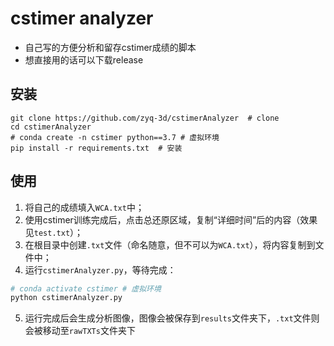 # cstimer analyzer

- 自己写的方便分析和留存cstimer成绩的脚本
- 想直接用的话可以下载release

## 安装

```shell
git clone https://github.com/zyq-3d/cstimerAnalyzer  # clone
cd cstimerAnalyzer
# conda create -n cstimer python==3.7 # 虚拟环境
pip install -r requirements.txt  # 安装
```

## 使用

1. 将自己的成绩填入`WCA.txt`中；
2. 使用cstimer训练完成后，点击总还原区域，复制“详细时间”后的内容（效果见`test.txt`）；
3. 在根目录中创建`.txt`文件（命名随意，但不可以为`WCA.txt`），将内容复制到文件中；
4. 运行`cstimerAnalyzer.py`，等待完成：

```python
# conda activate cstimer # 虚拟环境
python cstimerAnalyzer.py
```

5. 运行完成后会生成分析图像，图像会被保存到`results`文件夹下，`.txt`文件则会被移动至`rawTXTs`文件夹下